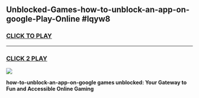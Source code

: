 
## Unblocked-Games-how-to-unblock-an-app-on-google-Play-Online #lqyw8
<h3>
<a href="https://news.freeplayer.one?title=how-to-unblock-an-app-on-google&ref=3">CLICK TO PLAY</a></h3>
<hr>

<h3>
<a href="https://news.freeplayer.one?title=how-to-unblock-an-app-on-google&ref=3">CLICK 2 PLAY</a>
  
</h3>

<a href="https://news.freeplayer.one?title=how-to-unblock-an-app-on-google&ref=3"><img src="https://clearcache.store/games.png"></a>


**how-to-unblock-an-app-on-google games unblocked: Your Gateway to Fun and Accessible Online Gaming**
